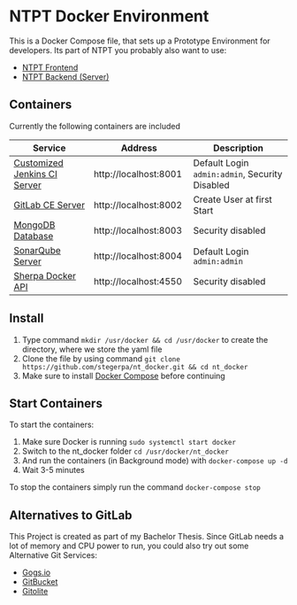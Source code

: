 # NTPT Docker Environment

This is a Docker Compose file, that sets up a Prototype Environment for developers. Its part of NTPT you probably also want to use:
* [NTPT Frontend](https://github.com/stegerpa/ntpt_frontend_react)
* [NTPT Backend (Server)](https://github.com/stegerpa/ntpt_camunda_server)

## Containers

Currently the following containers are included

Service | Address | Description
---|---|---
[Customized Jenkins CI Server](https://hub.docker.com/r/stegerpa/jenkins/) | http://localhost:8001 | Default Login `admin:admin`, Security Disabled
[GitLab CE Server](https://hub.docker.com/r/gitlab/gitlab-ce/) | http://localhost:8002 | Create User at first Start
[MongoDB Database](https://hub.docker.com/_/mongo/) | http://localhost:8003 | Security disabled
[SonarQube Server](https://hub.docker.com/_/sonarqube/) | http://localhost:8004 | Default Login `admin:admin`
[Sherpa Docker API](https://hub.docker.com/r/djenriquez/sherpa/) | http://localhost:4550 | Security disabled

## Install
1. Type command `mkdir /usr/docker && cd /usr/docker` to create the directory, where we store the yaml file
2. Clone the file by using command `git clone https://github.com/stegerpa/nt_docker.git && cd nt_docker`
3. Make sure to install [Docker Compose](https://github.com/docker/compose/releases) before continuing

## Start Containers
To start the containers:
1. Make sure Docker is running
`sudo systemctl start docker`
2. Switch to the nt_docker folder
`cd /usr/docker/nt_docker`
3. And run the containers (in Background mode) with
`docker-compose up -d`
4. Wait 3-5 minutes

To stop the containers simply run the command `docker-compose stop`

## Alternatives to GitLab
This Project is created as part of my Bachelor Thesis. Since GitLab needs a lot of memory and CPU power to run, you could also try out some Alternative Git Services:
* [Gogs.io](https://gogs.io/)
* [GitBucket](https://github.com/gitbucket/gitbucket)
* [Gitolite](http://gitolite.com/gitolite/)
